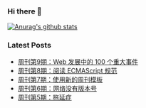 ### Hi there 👋

[![Anurag's github stats](https://github-readme-stats.vercel.app/api?username=gd4ark)](https://github.com/anuraghazra/github-readme-stats)

### Latest Posts

<!-- BLOG-POST-LIST:START -->
- [周刊第9期：Web 发展中的 100 个重大事件](https://4ark.me/post/weekly-09.html)
- [周刊第8期：阅读 ECMAScript 规范](https://4ark.me/post/weekly-08.html)
- [周刊第7期：使用新的周刊模板](https://4ark.me/post/weekly-07.html)
- [周刊第6期：网络没有版本号](https://4ark.me/post/weekly-06.html)
- [周刊第5期：拖延症](https://4ark.me/post/weekly-05.html)
<!-- BLOG-POST-LIST:END -->
